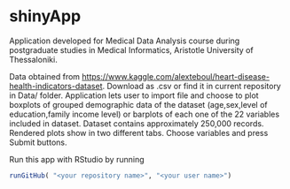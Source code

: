 # shinyApp
Application developed for Medical Data Analysis course during postgraduate studies in Medical Informatics, Aristotle University of Thessaloniki.

Data obtained from https://www.kaggle.com/alexteboul/heart-disease-health-indicators-dataset.
Download as .csv or find it in current repository in Data/ folder.
Application lets user to import file and choose to plot boxplots of grouped demographic data of the dataset (age,sex,level of education,family income level) or barplots of each one of the 22 variables included in dataset. Dataset contains approximately 250,000 records. Rendered plots show in two different tabs. Choose variables and press Submit buttons.

Run this app with RStudio by running 
```R
runGitHub( "<your repository name>", "<your user name>")
```
